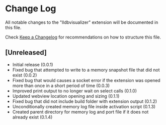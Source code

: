 # Change Log

All notable changes to the "lldbvisualizer" extension will be documented in this file.

Check [Keep a Changelog](http://keepachangelog.com/) for recommendations on how to structure this file.

## [Unreleased]

- Initial release (0.0.1)
- Fixed bug that attempted to write to a memory snapshot file that did not exist (0.0.2)
- Fixed bug that would causes a socket error if the extension was opened more than once in a short period of time (0.0.3)
- Improved print output to no longer wait on select calls (0.1.0)
- Updated webview location opening and sizing (0.1.1)
- Fixed bug that did not include build folder with extension output (0.1.2)
- Unconditionally created memory log file inside activation script (0.1.3)
- Created parent directory for memory log and port file if it does not already exist (0.1.4)